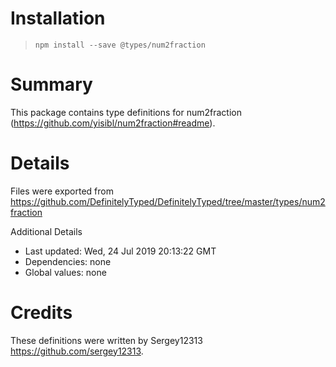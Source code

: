 # Installation
> `npm install --save @types/num2fraction`

# Summary
This package contains type definitions for num2fraction (https://github.com/yisibl/num2fraction#readme).

# Details
Files were exported from https://github.com/DefinitelyTyped/DefinitelyTyped/tree/master/types/num2fraction

Additional Details
 * Last updated: Wed, 24 Jul 2019 20:13:22 GMT
 * Dependencies: none
 * Global values: none

# Credits
These definitions were written by Sergey12313 <https://github.com/sergey12313>.
